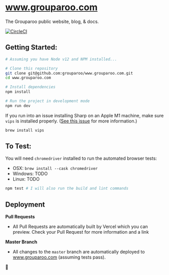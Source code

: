 # www.grouparoo.com

The Grouparoo public website, blog, & docs.

[![CircleCI](https://circleci.com/gh/grouparoo/www.grouparoo.com.svg?style=svg&circle-token=2747e60bdaad93f1d253a42af07930e517106f64)](https://circleci.com/gh/grouparoo/www.grouparoo.com)

## Getting Started:

```bash
# Assuming you have Node v12 and NPM installed...

# Clone this repository
git clone git@github.com:grouparoo/www.grouparoo.com.git
cd www.grouparoo.com

# Install dependencies
npm install

# Run the project in development mode
npm run dev
```

If you run into an issue installing Sharp on an Apple M1 machine, make sure `vips` is installed properly. ([See this issue](https://github.com/lovell/sharp/issues/2460#issuecomment-751491241) for more information.)

```bash
brew install vips
```

## To Test:

You will need `chromedriver` installed to run the automated browser tests:

- OSX: `brew install --cask chromedriver`
- Windows: TODO
- Linux: TODO

```bash
npm test # I will also run the build and lint commands
```

## Deployment

**Pull Requests**

- All Pull Requests are automatically built by Vercel which you can preview. Check your Pull Request for more information and a link

**Master Branch**

- All changes to the `master` branch are automatically deployed to www.grouparoo.com (assuming tests pass).

🦘
